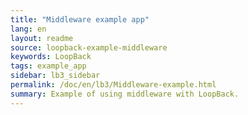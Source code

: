 ```yaml
---
title: "Middleware example app"
lang: en
layout: readme
source: loopback-example-middleware
keywords: LoopBack
tags: example_app
sidebar: lb3_sidebar
permalink: /doc/en/lb3/Middleware-example.html
summary: Example of using middleware with LoopBack.
---
```

